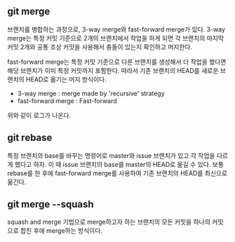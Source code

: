 ## git merge

브랜치를 병합하는 과정으로, 3-way merge와 fast-forward merge가 있다. 3-way merge는 특정 커밋 기준으로 2개의 브랜치에서 작업을 하게 되면 각 브랜치의 마지막 커밋 2개와 공통 조상 커밋을 사용해서 충돌이 있는지 확인하고 머지한다.

fast-forward merge는 특정 커밋 기준으로 다른 브랜치를 생성해서 더 작업을 했다면 해당 브랜치가 이미 특정 커밋까지 포함한다. 따라서 기존 브랜치의 HEAD를 새로운 브랜치의 HEAD로 옮기는 머지 방식이다.

* 3-way merge : merge made by 'recursive' strategy
* fast-forward merge : Fast-forward

위와 같이 로그가 나온다.



## git rebase

특정 브랜치의 base를 바꾸는 명령어로 master와 issue 브랜치가 있고 각 작업을 다르게 했다고 하자. 이 때 issue 브랜치의 base를 master의 HEAD로 옮길 수 있다.  보통 rebase를 한 후에 fast-forward merge를 사용하여 기존 브랜치의 HEAD를 최신으로 옮긴다.



## git merge --squash

squash and merge 기법으로 merge하고자 하는 브랜치의 모든 커밋을 하나의 커밋으로 합친 후에 merge하는 방식이다.